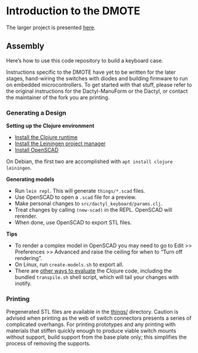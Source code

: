 # Introduction to the DMOTE

The larger project is presented [here](http://viktor.eikman.se/article/the-dmote/).

## Assembly

Here’s how to use this code repository to build a keyboard case.

Instructions specific to the DMOTE have yet to be written for the later stages,
hand-wiring the switches with diodes and building firmware to run on embedded
microcontrollers. To get started with that stuff, please refer to the
original instructions for the Dactyl-ManuForm or the Dactyl, or contact
the maintainer of the fork you are printing.

### Generating a Design

**Setting up the Clojure environment**

* [Install the Clojure runtime](https://clojure.org)
* [Install the Leiningen project manager](http://leiningen.org/)
* [Install OpenSCAD](http://www.openscad.org/)

On Debian, the first two are accomplished with `apt install clojure leiningen`.

**Generating models**

* Run `lein repl`. This will generate `things/*.scad` files.
* Use OpenSCAD to open a `.scad` file for a preview.
* Make personal changes to `src/dactyl_keyboard/params.clj`.
* Treat changes by calling `(new-scad)` in the REPL. OpenSCAD will rerender.
* When done, use OpenSCAD to export STL files.

**Tips**

* To render a complex model in OpenSCAD you may need to go to Edit >> Preferences >> Advanced and raise the ceiling for when to “Turn off rendering”.
* On Linux, run `create-models.sh` to export all.
* There are [other ways to evaluate](http://stackoverflow.com/a/28213489) the Clojure code, including the bundled `transpile.sh` shell script, which will tail your changes with inotify.

### Printing

Pregenerated STL files are available in the [things/](../things/) directory.
Caution is advised when printing as the web of switch connectors presents a
series of complicated overhangs. For printing prototypes and any printing with
materials that stiffen quickly enough to produce viable switch mounts without
support, build support from the base plate only; this simplifies the process
of removing the supports.
